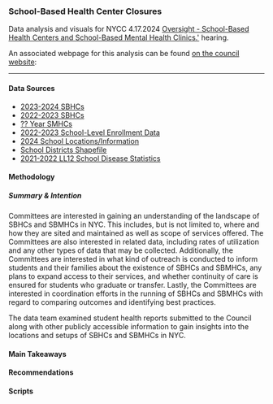### School-Based Health Center Closures
Data analysis and visuals for NYCC 4.17.2024 [Oversight - School-Based Health Centers and School-Based Mental Health Clinics.']([https://legistar.council.nyc.gov/MeetingDetail.aspx?From=Alert&ID=980028&GUID=239563C5-9CA2-44A7-8E1D-A970A0556192](https://legistar.council.nyc.gov/MeetingDetail.aspx?ID=1183298&GUID=67BBB5EB-F168-4D9C-9198-190A0F6CC6BC&Options=info|&Search=)) hearing.

An associated webpage for this analysis can be found [on the council website](https://council.nyc.gov/data/school-based-health-center-closures/): 

***  


#### Data Sources 
- [2023-2024 SBHCs](https://www.schools.nyc.gov/docs/default-source/default-document-library/list-of-nyc-school-based-health-centers-english)
- [2022-2023 SBHCs](https://web.archive.org/web/20230811024348/https://www.schools.nyc.gov/docs/default-source/default-document-library/list-of-nyc-school-based-health-centers-english)
- [?? Year SMHCs](data/input/mental-health-services-landscape-english.xlsx)
- [2022-2023 School-Level Enrollment Data](data/input/demographic-snapshot-2018-19-to-2022-23-(public).xlsx)
- [2024 School Locations/Information](data/input/Schooldata_24.csv)
- [School Districts Shapefile](https://data.cityofnewyork.us/api/geospatial/r8nu-ymqj?method=export&format=Shapefile)
- [2021-2022 LL12 School Disease Statistics](https://github.com/NewYorkCityCouncil/sbhc/blob/main/data/input/Local%20Law%2012%20School%20Year%202021-22.xlsx)


#### Methodology 

##### Summary & Intention

Committees are interested in gaining an understanding of the landscape of SBHCs and SBMHCs in NYC. This includes, but is not limited to, where and how they are sited and maintained as well as scope of services offered. The Committees are also interested in related data, including rates of utilization and any other types of data that may be collected. Additionally, the Committees are interested in what kind of outreach is conducted to inform students and their families about the existence of SBHCs and SBMHCs, any plans to expand access to their services, and whether continuity of care is ensured for students who graduate or transfer. Lastly, the Committees are interested in coordination efforts in the running of SBHCs and SBMHCs with regard to comparing outcomes and identifying best practices.

The data team examined student health reports submitted to the Council along with other publicly accessible information to gain insights into the locations and setups of SBHCs and SBMHCs in NYC.

#### Main Takeaways


#### Recommendations


#### Scripts
